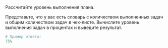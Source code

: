 Рассчитайте уровень выполнения плана.

Представьте, что у вас есть словарь с количеством выполненных задач и общим количеством задач в чек-листе. Вычислите уровень выполнения задач в процентах и выведите результат.

```python
# Пример ответа:
75%
```
